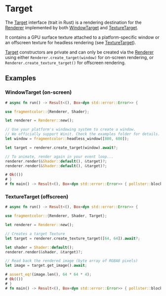 # Target

The [Target](https://fragmentcolor.org/api/core/target) interface (trait in Rust) is a rendering destination for the [Renderer](https://fragmentcolor.org/api/core/renderer) implemented by both [WindowTarget](https://fragmentcolor.org/api/targets/windowtarget) and [TextureTarget](https://fragmentcolor.org/api/targets/texturetarget).

It contains a GPU surface texture attached to a platform-specific window or an offscreen texture for headless rendering (see [TextureTarget](https://fragmentcolor.org/api/targets/texturetarget)).

[Target](https://fragmentcolor.org/api/core/target) constructors are private and can only be created via the [Renderer](https://fragmentcolor.org/api/core/renderer) using either `Renderer.create_target(window)` for on-screen rendering, or `Renderer.create_texture_target()` for offscreen rendering.

## Examples

### WindowTarget (on-screen)

```rust
# async fn run() -> Result<(), Box<dyn std::error::Error>> {

use fragmentcolor::{Renderer, Shader};

let renderer = Renderer::new();

// Use your platform's windowing system to create a window.
// We officially support Winit. Check the examples folder for details.
let window = fragmentcolor::headless_window([800, 600]);

let target = renderer.create_target(window).await?;

// To animate, render again in your event loop...
renderer.render(&Shader::default(), &target)?;
renderer.render(&Shader::default(), &target)?;

# Ok(())
# }
# fn main() -> Result<(), Box<dyn std::error::Error>> { pollster::block_on(run()) }
```

### TextureTarget (offscreen)

```rust
# async fn run() -> Result<(), Box<dyn std::error::Error>> {

use fragmentcolor::{Renderer, Shader, Target};

let renderer = Renderer::new();

// Creates a target Texture
let target = renderer.create_texture_target([64, 64]).await?;

let shader = Shader::default();
renderer.render(&shader, &target)?;

// Read back the rendered image (byte array of RGBA8 pixels)
let image = target.get_image().await;

# assert_eq!(image.len(), 64 * 64 * 4);
# Ok(())
# }
# fn main() -> Result<(), Box<dyn std::error::Error>> { pollster::block_on(run()) }
```
